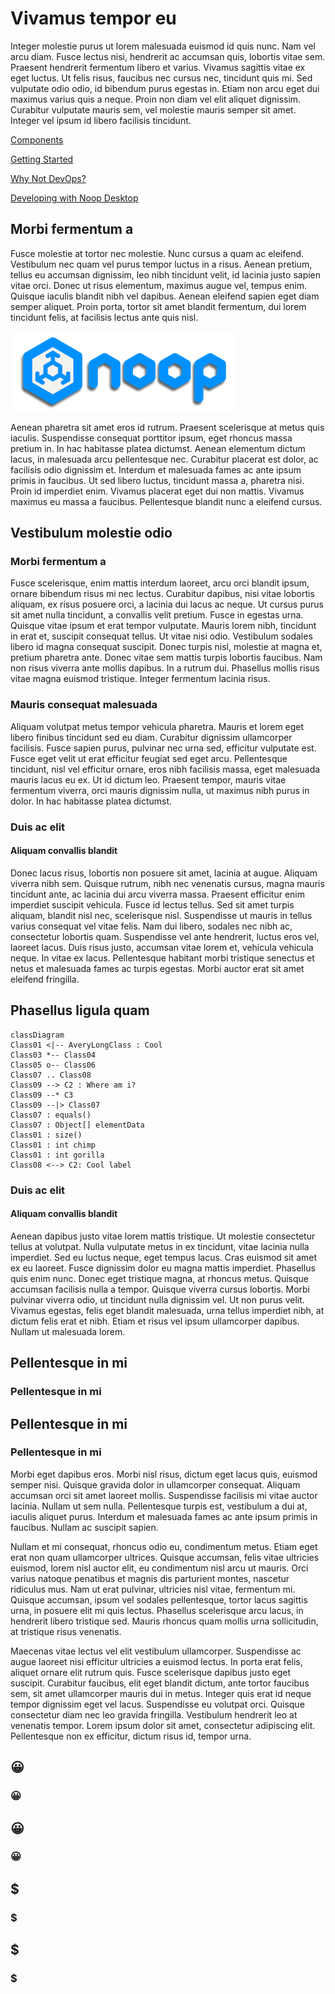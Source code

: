 # Vivamus tempor eu

Integer molestie purus ut lorem malesuada euismod id quis nunc. Nam vel arcu diam. Fusce lectus nisi, hendrerit ac accumsan quis, lobortis vitae sem. Praesent hendrerit fermentum libero et varius. Vivamus sagittis vitae ex eget luctus. Ut felis risus, faucibus nec cursus nec, tincidunt quis mi. Sed vulputate odio odio, id bibendum purus egestas in. Etiam non arcu eget dui maximus varius quis a neque. Proin non diam vel elit aliquet dignissim. Curabitur vulputate mauris sem, vel molestie mauris semper sit amet. Integer vel ipsum id libero facilisis tincidunt.

[Components](/docs/Components.md)

[Getting Started](/docs/GettingStarted.md#getting-started)

[Why Not DevOps?](/docs/GettingStarted.md#why-not-devops)

[Developing with Noop Desktop](/docs/QuickStart.md#developing-with-noop-desktop)

## Morbi fermentum a

Fusce molestie at tortor nec molestie. Nunc cursus a quam ac eleifend. Vestibulum nec quam vel purus tempor luctus in a risus. Aenean pretium, tellus eu accumsan dignissim, leo nibh tincidunt velit, id lacinia justo sapien vitae orci. Donec ut risus elementum, maximus augue vel, tempus enim. Quisque iaculis blandit nibh vel dapibus. Aenean eleifend sapien eget diam semper aliquet. Proin porta, tortor sit amet blandit fermentum, dui lorem tincidunt felis, at facilisis lectus ante quis nisl.

![Noop Logo](/docs/assets/logo.png)

Aenean pharetra sit amet eros id rutrum. Praesent scelerisque at metus quis iaculis. Suspendisse consequat porttitor ipsum, eget rhoncus massa pretium in. In hac habitasse platea dictumst. Aenean elementum dictum lacus, in malesuada arcu pellentesque nec. Curabitur placerat est dolor, ac facilisis odio dignissim et. Interdum et malesuada fames ac ante ipsum primis in faucibus. Ut sed libero luctus, tincidunt massa a, pharetra nisi. Proin id imperdiet enim. Vivamus placerat eget dui non mattis. Vivamus maximus eu massa a faucibus. Pellentesque blandit nunc a eleifend cursus.

## Vestibulum molestie odio

### Morbi fermentum a

Fusce scelerisque, enim mattis interdum laoreet, arcu orci blandit ipsum, ornare bibendum risus mi nec lectus. Curabitur dapibus, nisi vitae lobortis aliquam, ex risus posuere orci, a lacinia dui lacus ac neque. Ut cursus purus sit amet nulla tincidunt, a convallis velit pretium. Fusce in egestas urna. Quisque vitae ipsum et erat tempor vulputate. Mauris lorem nibh, tincidunt in erat et, suscipit consequat tellus. Ut vitae nisi odio. Vestibulum sodales libero id magna consequat suscipit. Donec turpis nisl, molestie at magna et, pretium pharetra ante. Donec vitae sem mattis turpis lobortis faucibus. Nam non risus viverra ante mollis dapibus. In a rutrum dui. Phasellus mollis risus vitae magna euismod tristique. Integer fermentum lacinia risus.

### Mauris consequat malesuada

Aliquam volutpat metus tempor vehicula pharetra. Mauris et lorem eget libero finibus tincidunt sed eu diam. Curabitur dignissim ullamcorper facilisis. Fusce sapien purus, pulvinar nec urna sed, efficitur vulputate est. Fusce eget velit ut erat efficitur feugiat sed eget arcu. Pellentesque tincidunt, nisl vel efficitur ornare, eros nibh facilisis massa, eget malesuada mauris lacus eu ex. Ut id dictum leo. Praesent tempor, mauris vitae fermentum viverra, orci mauris dignissim nulla, ut maximus nibh purus in dolor. In hac habitasse platea dictumst.

### Duis ac elit

#### Aliquam convallis blandit

Donec lacus risus, lobortis non posuere sit amet, lacinia at augue. Aliquam viverra nibh sem. Quisque rutrum, nibh nec venenatis cursus, magna mauris tincidunt ante, ac lacinia dui arcu viverra massa. Praesent efficitur enim imperdiet suscipit vehicula. Fusce id lectus tellus. Sed sit amet turpis aliquam, blandit nisl nec, scelerisque nisl. Suspendisse ut mauris in tellus varius consequat vel vitae felis. Nam dui libero, sodales nec nibh ac, consectetur lobortis quam. Suspendisse vel ante hendrerit, luctus eros vel, laoreet lacus. Duis risus justo, accumsan vitae lorem et, vehicula vehicula neque. In vitae ex lacus. Pellentesque habitant morbi tristique senectus et netus et malesuada fames ac turpis egestas. Morbi auctor erat sit amet eleifend fringilla.

## Phasellus ligula quam

```mermaid
classDiagram
Class01 <|-- AveryLongClass : Cool
Class03 *-- Class04
Class05 o-- Class06
Class07 .. Class08
Class09 --> C2 : Where am i?
Class09 --* C3
Class09 --|> Class07
Class07 : equals()
Class07 : Object[] elementData
Class01 : size()
Class01 : int chimp
Class01 : int gorilla
Class08 <--> C2: Cool label
```

### Duis ac elit

#### Aliquam convallis blandit

Aenean dapibus justo vitae lorem mattis tristique. Ut molestie consectetur tellus at volutpat. Nulla vulputate metus in ex tincidunt, vitae lacinia nulla imperdiet. Sed eu luctus neque, eget tempus lacus. Cras euismod sit amet ex eu laoreet. Fusce dignissim dolor eu magna mattis imperdiet. Phasellus quis enim nunc. Donec eget tristique magna, at rhoncus metus. Quisque accumsan facilisis nulla a tempor. Quisque viverra cursus lobortis. Morbi pulvinar viverra odio, ut tincidunt nulla dignissim vel. Ut non purus velit. Vivamus egestas, felis eget blandit malesuada, urna tellus imperdiet nibh, at dictum felis erat et nibh. Etiam et risus vel ipsum ullamcorper dapibus. Nullam ut malesuada lorem.

## Pellentesque in mi

### Pellentesque in mi

## Pellentesque in mi

### Pellentesque in mi

Morbi eget dapibus eros. Morbi nisl risus, dictum eget lacus quis, euismod semper nisi. Quisque gravida dolor in ullamcorper consequat. Aliquam accumsan orci sit amet laoreet mollis. Suspendisse facilisis mi vitae auctor lacinia. Nullam ut sem nulla. Pellentesque turpis est, vestibulum a dui at, iaculis aliquet purus. Interdum et malesuada fames ac ante ipsum primis in faucibus. Nullam ac suscipit sapien.

Nullam et mi consequat, rhoncus odio eu, condimentum metus. Etiam eget erat non quam ullamcorper ultrices. Quisque accumsan, felis vitae ultricies euismod, lorem nisl auctor elit, eu condimentum nisl arcu ut mauris. Orci varius natoque penatibus et magnis dis parturient montes, nascetur ridiculus mus. Nam ut erat pulvinar, ultricies nisl vitae, fermentum mi. Quisque accumsan, ipsum vel sodales pellentesque, tortor lacus sagittis urna, in posuere elit mi quis lectus. Phasellus scelerisque arcu lacus, in hendrerit libero tristique sed. Mauris rhoncus quam mollis urna sollicitudin, at tristique risus venenatis.

Maecenas vitae lectus vel elit vestibulum ullamcorper. Suspendisse ac augue laoreet nisi efficitur ultricies a euismod lectus. In porta erat felis, aliquet ornare elit rutrum quis. Fusce scelerisque dapibus justo eget suscipit. Curabitur faucibus, elit eget blandit dictum, ante tortor faucibus sem, sit amet ullamcorper mauris dui in metus. Integer quis erat id neque tempor dignissim eget vel lacus. Suspendisse eu volutpat orci. Quisque consectetur diam nec leo gravida fringilla. Vestibulum hendrerit leo at venenatis tempor. Lorem ipsum dolor sit amet, consectetur adipiscing elit. Pellentesque non ex efficitur, dictum risus id, tempor urna.

## 😀

### 😀

## 😀

### 😀

## $

### $

## $

### $
